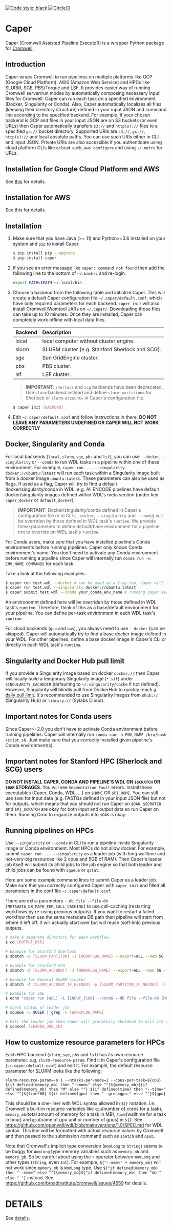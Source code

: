 [![Code style: black](https://img.shields.io/badge/code%20style-black-000000.svg)](https://github.com/psf/black) [![CircleCI](https://circleci.com/gh/ENCODE-DCC/caper.svg?style=svg)](https://circleci.com/gh/ENCODE-DCC/caper)

# Caper

Caper (Cromwell Assisted Pipeline ExecutoR) is a wrapper Python package for [Cromwell](https://github.com/broadinstitute/cromwell/).

## Introduction

Caper wraps Cromwell to run pipelines on multiple platforms like GCP (Google Cloud Platform), AWS (Amazon Web Service) and HPCs like SLURM, SGE, PBS/Torque and LSF. It provides easier way of running Cromwell server/run modes by automatically composing necessary input files for Cromwell. Caper can run each task on a specified environment (Docker, Singularity or Conda). Also, Caper automatically localizes all files (keeping their directory structure) defined in your input JSON and command line according to the specified backend. For example, if your chosen backend is GCP and files in your input JSON are on S3 buckets (or even URLs) then Caper automatically transfers `s3://` and `http(s)://` files to a specified `gs://` bucket directory. Supported URIs are `s3://`, `gs://`, `http(s)://` and local absolute paths. You can use such URIs either in CLI and input JSON. Private URIs are also accessible if you authenticate using cloud platform CLIs like `gcloud auth`, `aws configure` and using `~/.netrc` for URLs.


## Installation for Google Cloud Platform and AWS

See [this](scripts/gcp_caper_server/README.md) for details.


## Installation for AWS

See [this](scripts/aws_caper_server/README.md) for details.


## Installation

1) Make sure that you have Java (>= 11) and Python>=3.6 installed on your system and `pip` to install Caper.

	```bash
	$ pip install pip --upgrade
	$ pip install caper
	```

2) If you see an error message like `caper: command not found` then add the following line to the bottom of `~/.bashrc` and re-login.

	```bash
	export PATH=$PATH:~/.local/bin
	```

3) Choose a backend from the following table and initialize Caper. This will create a default Caper configuration file `~/.caper/default.conf`, which have only required parameters for each backend. `caper init` will also install Cromwell/Womtool JARs on `~/.caper/`. Downloading those files can take up to 10 minutes. Once they are installed, Caper can completely work offline with local data files.

	**Backend**|**Description**
	:--------|:-----
	local | local computer without cluster engine.
	slurm | SLURM cluster (e.g. Stanford Sherlock and SCG).
	sge | Sun GridEngine cluster.
	pbs | PBS cluster.
	lsf | LSF cluster.

	> **IMPORTANT**: `sherlock` and `scg` backends have been deprecated. Use `slurm` backend instead and define `slurm-partition=` for Sherlock or `slurm-account=` in Caper's configuration file.

	```bash
	$ caper init [BACKEND]
	```

4) Edit `~/.caper/default.conf` and follow instructions in there. **DO NOT LEAVE ANY PARAMETERS UNDEFINED OR CAPER WILL NOT WORK CORRECTLY**


## Docker, Singularity and Conda

For local backends (`local`, `slurm`, `sge`, `pbs` and `lsf`), you can use `--docker`, `--singularity` or `--conda` to run WDL tasks in a pipeline within one of these environment. For example, `caper run ... --singularity docker://ubuntu:latest` will run each task within a Singularity image built from a docker image `ubuntu:latest`. These parameters can also be used as flags. If used as a flag, Caper will try to find a default docker/singularity/conda in WDL. e.g. All ENCODE pipelines have default docker/singularity images defined within WDL's meta section (under key `caper_docker` or `default_docker`).

> **IMPORTANT**: Docker/singularity/conda defined in Caper's configuration file or in CLI (`--docker`, `--singularity` and `--conda`) will be overriden by those defined in WDL task's `runtime`. We provide these parameters to define default/base environment for a pipeline, not to override on WDL task's `runtime`.

For Conda users, make sure that you have installed pipeline's Conda environments before running pipelines. Caper only knows Conda environment's name. You don't need to activate any Conda environment before running a pipeline since Caper will internally run `conda run -n ENV_NAME COMMANDS` for each task.

Take a look at the following examples:
```bash
$ caper run test.wdl --docker # can be used as a flag too, Caper will find docker image from WDL if defined
$ caper run test.wdl --singularity docker://ubuntu:latest
$ caper submit test.wdl --conda your_conda_env_name # running caper server is required
```
An environemnt defined here will be overriden by those defined in WDL task's `runtime`. Therefore, think of this as a base/default environment for your pipeline. You can define per-task environment in each WDL task's `runtime`.

For cloud backends (`gcp` and `aws`), you always need to use `--docker` (can be skipped). Caper will automatically try to find a base docker image defined in your WDL. For other pipelines, define a base docker image in Caper's CLI or directly in each WDL task's `runtime`.


## Singularity and Docker Hub pull limit

If you provide a Singularity image based on docker `docker://` then Caper will locally build a temporary Singularity image (`*.sif`) under `SINGULARITY_CACHEDIR` (defaulting to `~/.singularity/cache` if not defined). However, Singularity will blindly pull from DockerHub to quickly reach [a daily pull limit](https://www.docker.com/increase-rate-limits). It's recommended to use Singularity images from `shub://` (Singularity Hub) or `library://` (Sylabs Cloud).


## Important notes for Conda users

Since Caper>=2.0 you don't have to activate Conda environment before running pipelines. Caper will internally run `conda run -n ENV_NAME /bin/bash script.sh`. Just make sure that you correctly installed given pipeline's Conda environment(s).


## Important notes for Stanford HPC (Sherlock and SCG) users

**DO NOT INSTALL CAPER, CONDA AND PIPELINE'S WDL ON `$SCRATCH` OR `$OAK` STORAGES**. You will see `Segmentation Fault` errors. Install these executables (Caper, Conda, WDL, ...) on `$HOME` OR `$PI_HOME`. You can still use `$OAK` for input data (e.g. FASTQs defined in your input JSON file) but not for outputs, which means that you should not run Caper on `$OAK`. `$SCRATCH` and `$PI_SCRATCH` are okay for both input and output data so run Caper on them. Running Croo to organize outputs into `$OAK` is okay.


## Running pipelines on HPCs

Use `--singularity` or `--conda` in CLI to run a pipeline inside Singularity image or Conda environment. Most HPCs do not allow docker. For example, submit `caper run ... --singularity` as a leader job (with long walltime and not-very-big resources like 2 cpus and 5GB of RAM). Then Caper's leader job itself will submit its child jobs to the job engine so that both leader and child jobs can be found with `squeue` or `qstat`.

Here are some example command lines to submit Caper as a leader job. Make sure that you correctly configured Caper with `caper init` and filled all parameters in the conf file `~/.caper/default.conf`.

There are extra parameters `--db file --file-db [METADATA_DB_PATH_FOR_CALL_CACHING]` to use call-caching (restarting workflows by re-using previous outputs). If you want to restart a failed workflow then use the same metadata DB path then pipeline will start from where it left off. It will actually start over but will reuse (soft-link) previous outputs.

```bash
# make a separate directory for each workflow.
$ cd [OUTPUT_DIR]

# Example for Stanford Sherlock
$ sbatch -p [SLURM_PARTITON] -J [WORKFLOW_NAME] --export=ALL --mem 5G -t 4-0 --wrap "caper run [WDL] -i [INPUT_JSON] --singularity --db file --file-db [METADATA_DB_PATH_FOR_CALL_CACHING]"

# Example for Stanford SCG
$ sbatch -A [SLURM_ACCOUNT] -J [WORKFLOW_NAME] --export=ALL --mem 5G -t 4-0 --wrap "caper run [WDL] -i [INPUT_JSON] --singularity --db file --file-db [METADATA_DB_PATH_FOR_CALL_CACHING]"

# Example for General SLURM cluster
$ sbatch -A [SLURM_ACCOUNT_IF_NEEDED] -p [SLURM_PARTITON_IF_NEEDED] -J [WORKFLOW_NAME] --export=ALL --mem 5G -t 4-0 --wrap "caper run [WDL] -i [INPUT_JSON] --singularity --db file --file-db [METADATA_DB_PATH_FOR_CALL_CACHING]"

# Example for SGE
$ echo "caper run [WDL] -i [INPUT_JSON] --conda --db file --file-db [METADATA_DB_PATH_FOR_CALL_CACHING]" | qsub -V -N [JOB_NAME] -l h_rt=144:00:00 -l h_vmem=3G

# Check status of leader job
$ squeue -u $USER | grep -v [WORKFLOW_NAME]

# Kill the leader job then Caper will gracefully shutdown to kill its children.
$ scancel [LEADER_JOB_ID]
```


## How to customize resource parameters for HPCs

Each HPC backend (`slurm`, `sge`, `pbs` and `lsf`) has its own resource parameter. e.g. `slurm-resource-param`. Find it in Caper's configuration file (`~/.caper/default.conf`) and edit it. For example, the default resource parameter for SLURM looks like the following:
```
slurm-resource-param=-n 1 --ntasks-per-node=1 --cpus-per-task=${cpu} ${if defined(memory_mb) then "--mem=" else ""}${memory_mb}${if defined(memory_mb) then "M" else ""} ${if defined(time) then "--time=" else ""}${time*60} ${if defined(gpu) then "--gres=gpu:" else ""}${gpu}
```
This should be a one-liner with WDL syntax allowed in `${}` notation. i.e. Cromwell's built-in resource variables like `cpu`(number of cores for a task), `memory_mb`(total amount of memory for a task in MB), `time`(walltime for a task in hour) and `gpu`(name of gpu unit or number of gpus) in `${}`. See https://github.com/openwdl/wdl/blob/main/versions/1.0/SPEC.md for WDL syntax. This line will be formatted with actual resource values by Cromwell and then passed to the submission command such as `sbatch` and `qsub`.

Note that Cromwell's implicit type conversion (`WomLong` to `String`) seems to be buggy for `WomLong` type memory variables such as `memory_mb` and `memory_gb`. So be careful about using the `+` operator between `WomLong` and other types (`String`, even `Int`). For example, `${"--mem=" + memory_mb}` will not work since `memory_mb` is `WomLong` type. Use `${"if defined(memory_mb) then "--mem=" else ""}{memory_mb}${"if defined(memory_mb) then "mb " else " "}` instead. See https://github.com/broadinstitute/cromwell/issues/4659 for details.


# DETAILS

See [details](DETAILS.md).
